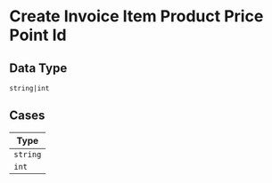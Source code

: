 
# Create Invoice Item Product Price Point Id

## Data Type

`string|int`

## Cases

| Type |
|  --- |
| `string` |
| `int` |

